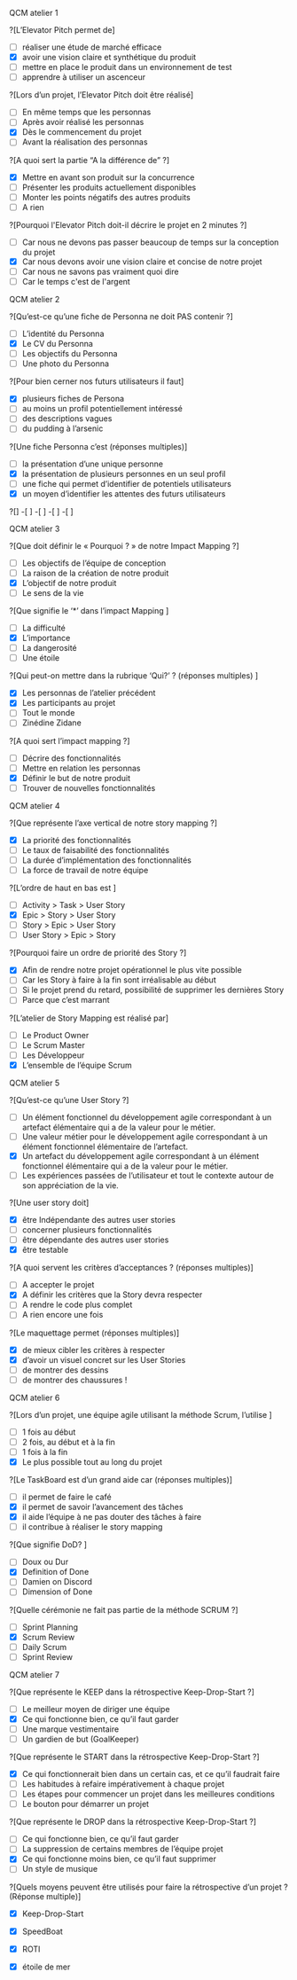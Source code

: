 
QCM atelier 1

?[L’Elevator Pitch permet de]
-[ ] réaliser une étude de marché efficace
-[X] avoir une vision claire et synthétique du produit
-[ ] mettre en place le produit dans un environnement de test
-[ ] apprendre à utiliser un ascenceur

?[Lors d’un projet, l’Elevator Pitch doit être réalisé]
-[ ] En même temps que les personnas 
-[ ] Après avoir réalisé les personnas
-[X] Dès le commencement du projet
-[ ] Avant la réalisation des personnas

?[A quoi sert la partie “A la différence de” ?]
-[X] Mettre en avant son produit sur la concurrence
-[ ] Présenter les produits actuellement disponibles
-[ ] Monter les points négatifs des autres produits
-[ ] A rien

?[Pourquoi l'Elevator Pitch doit-il décrire le projet en 2 minutes ?]
-[ ] Car nous ne devons pas passer beaucoup de temps sur la conception du projet
-[X] Car nous devons avoir une vision claire et concise de notre projet
-[ ] Car nous ne savons pas vraiment quoi dire
-[ ] Car le temps c'est de l'argent

QCM atelier 2

?[Qu’est-ce qu’une fiche de Personna ne doit PAS contenir ?]
-[ ] L’identité du Personna 
-[X] Le CV du Personna
-[ ] Les objectifs du Personna 
-[ ] Une photo du Personna

?[Pour bien cerner nos futurs utilisateurs il faut]
-[X] plusieurs fiches de Persona
-[ ] au moins un profil potentiellement intéressé
-[ ] des descriptions vagues
-[ ] du pudding à l’arsenic

?[Une fiche Personna c’est (réponses multiples)]
-[ ] la présentation d’une unique personne
-[X] la présentation de plusieurs personnes en un seul profil
-[ ] une fiche qui permet d’identifier de potentiels utilisateurs
-[X] un moyen d’identifier les attentes des futurs utilisateurs

?[]
-[ ] 
-[ ] 
-[ ] 
-[ ] 

QCM atelier 3

?[Que doit définir le « Pourquoi ? » de notre Impact Mapping ?]
-[ ] Les objectifs de l’équipe de conception
-[ ] La raison de la création de notre produit
-[X] L’objectif de notre produit
-[ ] Le sens de la vie

?[Que signifie le ‘*’ dans l’impact Mapping ]
-[ ] La difficulté
-[X] L’importance
-[ ] La dangerosité
-[ ] Une étoile

?[Qui peut-on mettre dans la rubrique ‘Qui?’ ? (réponses multiples) ]
-[X] Les personnas de l’atelier précédent
-[X] Les participants au projet
-[ ] Tout le monde  
-[ ] Zinédine Zidane

?[A quoi sert l’impact mapping ?]
-[ ] Décrire des fonctionnalités
-[ ] Mettre en relation les personnas
-[X] Définir le but de notre produit
-[ ] Trouver de nouvelles fonctionnalités

QCM atelier 4

?[Que représente l’axe vertical de notre story mapping ?]
-[X] La priorité des fonctionnalités 
-[ ] Le taux de faisabilité des fonctionnalités
-[ ] La durée d’implémentation des fonctionnalités
-[ ] La force de travail de notre équipe

?[L’ordre de haut en bas est ]
-[ ] Activity > Task > User Story
-[X] Epic > Story > User Story
-[ ] Story > Epic > User Story
-[ ] User Story > Epic > Story

?[Pourquoi faire un ordre de priorité des Story ?]
-[X] Afin de rendre notre projet opérationnel le plus vite possible 
-[ ] Car les Story à faire à la fin sont irréalisable au début
-[ ] Si le projet prend du retard, possibilité de supprimer les dernières Story
-[ ] Parce que c’est marrant

?[L’atelier de Story Mapping est réalisé par]
-[ ] Le Product Owner
-[ ] Le Scrum Master
-[ ] Les Développeur
-[X] L’ensemble de l’équipe Scrum

QCM atelier 5

?[Qu’est-ce qu’une User Story ?]
-[ ] Un élément fonctionnel du développement agile correspondant à un artefact élémentaire qui a de la valeur pour le métier.
-[ ] Une valeur métier pour le développement agile correspondant à un élément fonctionnel élémentaire de l’artefact.
-[X] Un artefact du développement agile correspondant à un élément fonctionnel élémentaire qui a de la valeur pour le métier.
-[ ] Les expériences passées de l’utilisateur et tout le contexte autour de son appréciation de la vie. 

?[Une user story doit]
-[X] être Indépendante des autres user stories
-[ ] concerner plusieurs fonctionnalités
-[ ] être dépendante des autres user stories
-[X] être testable

?[A quoi servent les critères d’acceptances ? (réponses multiples)]
-[ ] A accepter le projet
-[X] A définir les critères que la Story devra respecter
-[ ] A rendre le code plus complet
-[ ] A rien encore une fois 

?[Le maquettage permet (réponses multiples)]
-[X] de mieux cibler les critères à respecter
-[X] d’avoir un visuel concret sur les User Stories
-[ ] de montrer des dessins
-[ ] de montrer des chaussures !

QCM atelier 6

?[Lors d’un projet, une équipe agile utilisant la méthode Scrum, l’utilise ]
-[ ] 1 fois au début
-[ ] 2 fois, au début et à la fin
-[ ] 1 fois à la fin
-[X] Le plus possible tout au long du projet

?[Le TaskBoard est d’un grand aide car (réponses multiples)]
-[ ] il permet de faire le café
-[X] il permet de savoir l’avancement des tâches
-[X] il aide l’équipe à ne pas douter des tâches à faire
-[ ] il contribue à réaliser le story mapping 

?[Que signifie DoD? ]
-[ ] Doux ou Dur
-[X] Definition of Done
-[ ] Damien on Discord
-[ ] Dimension of Done

?[Quelle cérémonie ne fait pas partie de la méthode SCRUM ?]
-[ ] Sprint Planning 
-[X] Scrum Review
-[ ] Daily Scrum 
-[ ] Sprint Review 

QCM atelier 7

?[Que représente le KEEP dans la rétrospective Keep-Drop-Start ?]
-[ ] Le meilleur moyen de diriger une équipe 
-[X] Ce qui fonctionne bien, ce qu’il faut garder
-[ ] Une marque vestimentaire
-[ ] Un gardien de but (GoalKeeper)

?[Que représente le START dans la rétrospective Keep-Drop-Start ?]
-[X] Ce qui fonctionnerait bien dans un certain cas, et ce qu’il faudrait faire
-[ ] Les habitudes à refaire impérativement à chaque projet
-[ ] Les étapes pour commencer un projet dans les meilleures conditions
-[ ] Le bouton pour démarrer un projet

?[Que représente le DROP dans la rétrospective Keep-Drop-Start ?]
-[ ] Ce qui fonctionne bien, ce qu’il faut garder
-[ ] La suppression de certains membres de l’équipe projet
-[X] Ce qui fonctionne moins bien, ce qu’il faut supprimer
-[ ] Un style de musique

?[Quels moyens peuvent être utilisés pour faire la rétrospective d’un projet ? (Réponse multiple)]
-[X] Keep-Drop-Start
-[X] SpeedBoat
-[X] ROTI
-[X] étoile de mer






